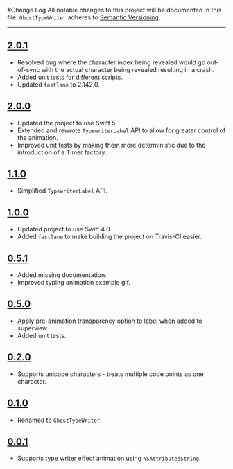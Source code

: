 #Change Log
All notable changes to this project will be documented in this file.
`GhostTypeWriter` adheres to [Semantic Versioning](http://semver.org/).

---

## [2.0.1](https://github.com/wibosco/GhostTypewriter/releases/tag/2.0.1)

* Resolved bug where the character index being revealed would go out-of-sync with the actual character being revealed resulting in a crash.
* Added unit tests for different scripts.
* Updated `fastlane` to 2.142.0.

## [2.0.0](https://github.com/wibosco/GhostTypewriter/releases/tag/2.0.0)

* Updated the project to use Swift 5.
* Extended and rewrote `TypewriterLabel` API to allow for greater control of the animation.
* Improved unit tests by making them more deterministic due to the introduction of a Timer factory.

## [1.1.0](https://github.com/wibosco/GhostTypewriter/releases/tag/1.1.0)

* Simplified `TypewriterLabel` API.

## [1.0.0](https://github.com/wibosco/GhostTypewriter/releases/tag/1.0.0)

* Updated project to use Swift 4.0.
* Added `fastlane` to make building the project on Travis-CI easier.

## [0.5.1](https://github.com/wibosco/GhostTypewriter/releases/tag/0.5.1)

* Added missing documentation.
* Improved typing animation example gif.

## [0.5.0](https://github.com/wibosco/GhostTypewriter/releases/tag/0.5.0)

* Apply pre-animation transparency option to label when added to superview.
* Added unit tests.

## [0.2.0](https://github.com/wibosco/GhostTypewriter/releases/tag/0.2.0)

* Supports unicode characters - treats multiple code points as one character.

## [0.1.0](https://github.com/wibosco/GhostTypewriter/releases/tag/0.1.0)

* Renamed to `GhostTypeWriter`.

## [0.0.1](https://github.com/wibosco/GhostTypewriter/releases/tag/0.0.1)

* Supports type writer effect animation using `NSAttributedString`.
